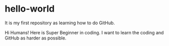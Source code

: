 # hello-world
It is my first repository as learning how to do GitHub.

Hi Humans!
Here is Super Beginner in coding.
I want to learn the coding and GitHub as harder as possible.
